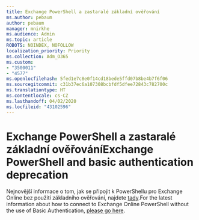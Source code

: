 ```yaml
---
title: Exchange PowerShell a zastaralé základní ověřování
ms.author: pebaum
author: pebaum
manager: mnirkhe
ms.audience: Admin
ms.topic: article
ROBOTS: NOINDEX, NOFOLLOW
localization_priority: Priority
ms.collection: Adm_O365
ms.custom:
- "3500011"
- "4577"
ms.openlocfilehash: 5fed1e7c8e0f14cd18bede5ffd07b8be4b7f6f06
ms.sourcegitcommit: c31b37ec6a107308bcbfdf5dfee72843c782700c
ms.translationtype: HT
ms.contentlocale: cs-CZ
ms.lasthandoff: 04/02/2020
ms.locfileid: "43102596"
---
```

# <a name="exchange-powershell-and-basic-authentication-deprecation"></a><span data-ttu-id="95c7e-102">Exchange PowerShell a zastaralé základní ověřování</span><span class="sxs-lookup"><span data-stu-id="95c7e-102">Exchange PowerShell and basic authentication deprecation</span></span>

<span data-ttu-id="95c7e-103">Nejnovější informace o tom, jak se připojit k PowerShellu pro Exchange Online bez použití základního ověřování, najdete [tady](https://aka.ms/psbasicauth).</span><span class="sxs-lookup"><span data-stu-id="95c7e-103">For the latest information about how to connect to Exchange Online PowerShell without the use of Basic Authentication, [please go here](https://aka.ms/psbasicauth).</span></span>
